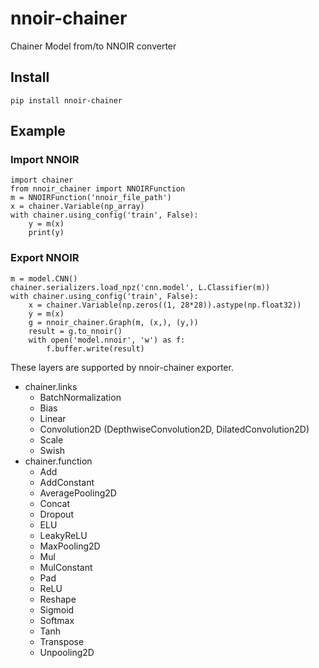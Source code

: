 # nnoir-chainer

Chainer Model from/to NNOIR converter

## Install

```
pip install nnoir-chainer
```

## Example

### Import NNOIR

```
import chainer
from nnoir_chainer import NNOIRFunction
m = NNOIRFunction('nnoir_file_path')
x = chainer.Variable(np_array)
with chainer.using_config('train', False):
    y = m(x)
    print(y)
```

### Export NNOIR

```
m = model.CNN()
chainer.serializers.load_npz('cnn.model', L.Classifier(m))
with chainer.using_config('train', False):
    x = chainer.Variable(np.zeros((1, 28*28)).astype(np.float32))
    y = m(x)
    g = nnoir_chainer.Graph(m, (x,), (y,))
    result = g.to_nnoir()
    with open('model.nnoir', 'w') as f:
        f.buffer.write(result)
```

These layers are supported by nnoir-chainer exporter.

* chainer.links
    * BatchNormalization
    * Bias
    * Linear
    * Convolution2D (DepthwiseConvolution2D, DilatedConvolution2D)
    * Scale
    * Swish
* chainer.function
    * Add
    * AddConstant
    * AveragePooling2D
    * Concat
    * Dropout
    * ELU
    * LeakyReLU
    * MaxPooling2D
    * Mul
    * MulConstant
    * Pad
    * ReLU
    * Reshape
    * Sigmoid
    * Softmax
    * Tanh
    * Transpose
    * Unpooling2D
